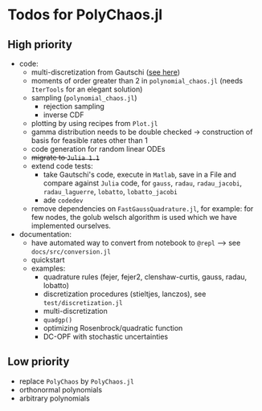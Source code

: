 # Todos for PolyChaos.jl

## High priority
  - code:
    - multi-discretization from Gautschi ([see here](https://www.cs.purdue.edu/archives/2002/wxg/codes/mcdis.m))
    - moments of order greater than 2 in `polynomial_chaos.jl` (needs `IterTools` for an elegant solution)
    - sampling (`polynomial_chaos.jl`)
      - rejection sampling
      - inverse CDF
    - plotting by using recipes from `Plot.jl`
    - gamma distribution needs to be double checked → construction of basis for feasible rates other than 1
    - code generation for random linear ODEs
    - ~~migrate to `Julia 1.1`~~
    - extend code tests:
      - take Gautschi's code, execute in `Matlab`, save in a File and compare against `Julia` code, for `gauss`,
          `radau`,
          `radau_jacobi`,
          `radau_laguerre`,
          `lobatto`,
          `lobatto_jacobi`
      - ade `codedev`
    - remove dependencies on `FastGaussQuadrature.jl`, for example: for few nodes, the golub welsch algorithm is used which we have implemented ourselves.
  - documentation:
      - have automated way to convert from notebook to `@repl` ⟶ see `docs/src/conversion.jl`
      - quickstart
      - examples:
        - quadrature rules (fejer, fejer2, clenshaw-curtis, gauss, radau, lobatto)
        - discretization procedures (stieltjes, lanczos), see `test/discretization.jl`
        - multi-discretization
        - `quadgp()`
        - optimizing Rosenbrock/quadratic function
        - DC-OPF with stochastic uncertainties


## Low priority
  - replace `PolyChaos` by `PolyChaos.jl`
  - orthonormal polynomials
  - arbitrary polynomials

